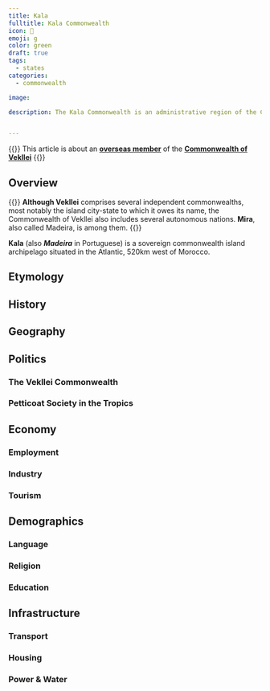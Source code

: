 ```yaml
---
title: Kala
fulltitle: Kala Commonwealth
icon: 🗻
emoji: g
color: green
draft: true
tags:
  - states
categories:
  - commonwealth

image:

description: The Kala Commonwealth is an administrative region of the Commonwealth of Vekllei, a utopian country created by Hobart Phillips.


---
```

{{<note series>}}
 This article is about an [**overseas member**](/vekllei/#administrative-divisions) of the [**Commonwealth of Vekllei**](/factbook/vekllei)
{{</note>}}

## Overview

{{<note panel >}}
**Although Vekllei** comprises several independent commonwealths, most notably the island city-state to which it owes its name, the Commonwealth of Vekllei also includes several autonomous nations. **Mira**, also called Madeira, is among them.
{{</note>}}

**Kala** (also ***Madeira*** in Portuguese) is a sovereign commonwealth island archipelago situated in the Atlantic, 520km west of Morocco.


## Etymology

## History


## Geography

## Politics

### The Vekllei Commonwealth

### Petticoat Society in the Tropics

## Economy

### Employment

### Industry

### Tourism

## Demographics

### Language

### Religion

### Education

## Infrastructure

### Transport

### Housing

### Power & Water
